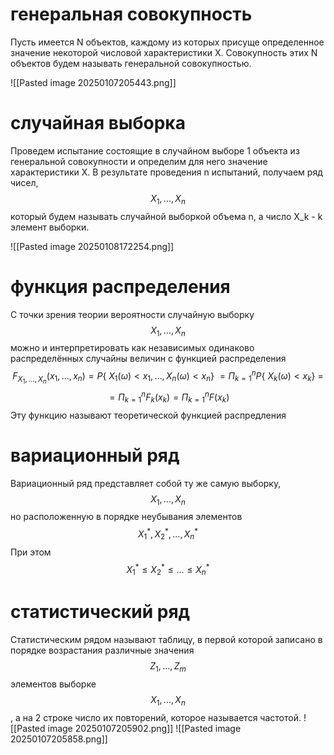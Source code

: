 # генеральная совокупность
Пусть имеется N объектов, каждому из которых присуще определенное значение некоторой числовой характеристики X. Совокупность этих N объектов будем называть генеральной совокупностью.  

![[Pasted image 20250107205443.png]]
# случайная выборка
Проведем испытание состоящие в случайном выборе 1 объекта из генеральной совокупности и определим для него значение характеристики X. В результате проведения n испытаний, получаем ряд чисел, 
$$
X_1, ..., X_n
$$
который будем называть случайной выборкой объема n, а число X_k - k элемент выборки. 

![[Pasted image 20250108172254.png]]
# функция распределения
С точки зрения теории вероятности случайную выборку 
$$
X_1, ..., X_n
$$
можно и интерпретировать как независимых одинаково распределённых случайны величин с функцией распределения
$$
F_{X_1,...,X_n} (x_1,...,x_n) = P \{\ X_1(\omega) < x_1,..., X_n(\omega)<x_n \}\ = П_{k=1}^n P \{\ X_k(\omega) < x_k\}\ = 
$$
$$
= П_{k=1}^n F_k(x_k)=П_{k=1}^n F(x_k)   
$$
Эту функцию называют теоретической функцией распредления
# вариационный ряд 
Вариационный ряд представляет собой ту же самую выборку, 
$$
X_1, ..., X_n
$$
но расположенную в порядке неубывания элементов
$$
X_1^*, X_2^*,... ,X_n^*
$$
При этом
$$
X_1^* \leq X_2^* \leq... \leq X_n^*
$$ 
# статистический ряд
Статистическим рядом называют таблицу, в первой которой записано в порядке возрастания различные значения
$$
Z_1, ..., Z_m  
$$
элементов выборке
$$
X_1, ..., X_n
$$
, а на 2 строке число их повторений, которое называется частотой. 
![[Pasted image 20250107205902.png]]
![[Pasted image 20250107205858.png]]

